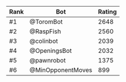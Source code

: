 Rank|Bot|Rating
---|---|---
#1|@ToromBot|2648
#2|@RaspFish|2560
#3|@colinbot|2039
#4|@OpeningsBot|2032
#5|@pawnrobot|1375
#6|@MinOpponentMoves|899

